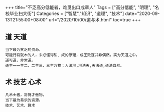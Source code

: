 +++
title="不乏高分低能者，难觅出口成章人"
Tags = ["高分低能", "明理", "名校毕业扫大街"]
Categories = ["智慧","知识", "道理", "技术"]
date="2020-09-13T21:55:00+08:00"
url="/2020/10/00/道与术.html"
toc=true
+++
 
## 道 天道
    当下最为贫乏的资源。
    可能行将就木的人，未必懂得甜、咸的原理，成王败寇并非偶然，实为天道之中。
    道可道，非常道。
    道生一一生二，二生三，三生万物；人法地,地法天,天法道,道法自然。
  
## 术 技艺  心术
    凡术士者，常恃才傲物。
    当下最为易求的资源。
    技术、艺术、算术

     